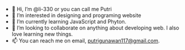 - 👋 Hi, I’m @li-330 or you can call me Putri
- 👀 I’m interested in designing and programing website
- 🌱 I’m currently learning JavaScript and Phyton. 
- 💞️ I’m looking to collaborate on anything about developing web. I also love learning new things. 
- 📫 You can reach me on email, putrigunawan117@gmail.com. 

<!---
li-330/li-330 is a ✨ special ✨ repository because its `README.md` (this file) appears on your GitHub profile.
You can click the Preview link to take a look at your changes.
--->
